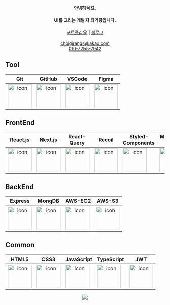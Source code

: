 <center><h4>안녕하세요.</h4></center>
<center><h4>UI를 그리는 개발자 최기랑입니다.</h4></center>

<center>
    <a href="http://choigirang-portfolio.site:3000/" alt="포트폴리오" target="_blank">포트폴리오</a>
    | <a href="https://choigirang.github.io/" alt="블로그" target="_blank">블로그</a>
</center>

</br>

<center><a href="mailto:choigirang@kakao.com">choigirang@kakao.com</a></center>
<center><a href="tel:010-7255-7942">010-7255-7942</a></center>


## Tool
| Git | GitHub | VSCode | Figma |
| :--: | :--: | :--: | :--: |
| <div style="display: flex; align-items: flex-start;"><img src="https://cdn.simpleicons.org/git/F05032" alt="icon" width="75" height="75" /></div> | <div style="display: flex; align-items: flex-start;"><img src="https://cdn.simpleicons.org/github/181717" alt="icon" width="75" height="75" /></div> | <div style="display: flex; align-items: flex-start;"><img src="https://cdn.simpleicons.org/visualstudiocode/007ACC" alt="icon" width="75" height="75" /></div> | <div style="display: flex; align-items: flex-start;"><img src="https://cdn.simpleicons.org/figma/F24E1E" alt="icon" width="75" height="75" /></div> |

## FrontEnd
| React.js | Next.js |React-Query |Recoil| Styled-Components |  Material-UI |
| :--: | :--: | :--: | :--: | :--: | :--: |
| <div style="display: flex; align-items: flex-start;"><img src="https://cdn.simpleicons.org/react/61DAFB" alt="icon" width="75" height="75" /></div> | <div style="display: flex; align-items: flex-start;"><img src="https://cdn.simpleicons.org/nextdotjs/000000" alt="icon" width="75" height="75" /></div> | <div style="display: flex; align-items: flex-start;"><img src="https://cdn.simpleicons.org/reactquery" alt="icon" width="75" height="75" /></div> | <div style="display: flex; align-items: flex-start;"><img src="https://cdn.simpleicons.org/recoil" alt="icon" width="75" height="75" /></div> | <div style="display: flex; align-items: flex-start;"><img src="https://cdn.simpleicons.org/styledcomponents" alt="icon" width="75" height="75" /></div> | <div style="display: flex; align-items: flex-start;"><img src="https://cdn.simpleicons.org/mui" alt="icon" width="75" height="75" /></div> |

## BackEnd
| Express | MongDB | AWS-EC2 | AWS-S3 |
| :--: | :--: | :--: | :--: |
| <div style="display: flex; align-items: flex-start;"><img src="https://cdn.simpleicons.org/express/000000" alt="icon" width="75" height="75" /></div> | <div style="display: flex; align-items: flex-start;"><img src="https://cdn.simpleicons.org/mongodb" alt="icon" width="75" height="75" /></div> | <div style="display: flex; align-items: flex-start;"><img src="https://cdn.simpleicons.org/amazonec2/FF9900" alt="icon" width="75" height="75" /></div> | <div style="display: flex; align-items: flex-start;"><img src="https://cdn.simpleicons.org/amazons3/569A31" alt="icon" width="75" height="75" /></div> |

## Common
| HTML5 | CSS3 | JavaScript | TypeScript | JWT |
| :--: | :--: | :--: | :--: | :--: |
| <div style="display: flex; align-items: flex-start;"><img src="https://cdn.simpleicons.org/html5/E34F26" alt="icon" width="75" height="75" /></div> | <div style="display: flex; align-items: flex-start;"><img src="https://cdn.simpleicons.org/css3/1572B6" alt="icon" width="75" height="75" /></div> | <div style="display: flex; align-items: flex-start;"><img src="https://cdn.simpleicons.org/javascript/F7DF1E" alt="icon" width="75" height="75" /></div> | <div style="display: flex; align-items: flex-start;"><img src="https://cdn.simpleicons.org/typescript/3178C6" alt="icon" width="75" height="75" /></div> | <div style="display: flex; align-items: flex-start;"><img src="https://cdn.simpleicons.org/jsonwebtokens/000000" alt="icon" width="75" height="75" /></div> |
<!-- 
## ⏳ ETC
> 사용 경험만 있는 기술

| Sequelize | Passport | Socket.io | Webpack | Nginx | Recoil | Zustand | Nest.js |
| :--: | :--: | :--: | :--: | :--: | :--: | :--: | :--: |
| <div style="display: flex; align-items: flex-start;"><img src="https://cdn.simpleicons.org/sequelize/52B0E7" alt="icon" width="75" height="75" /></div> | <div style="display: flex; align-items: flex-start;"><img src="https://cdn.simpleicons.org/passport/34E27A" alt="icon" width="75" height="75" /></div> | <div style="display: flex; align-items: flex-start;"><img src="https://cdn.simpleicons.org/socketdotio/010101" alt="icon" width="75" height="75" /></div> | <div style="display: flex; align-items: flex-start;"><img src="https://cdn.simpleicons.org/webpack/8DD6F9" alt="icon" width="75" height="75" /></div> | <div style="display: flex; align-items: flex-start;"><img src="https://cdn.simpleicons.org/nginx/009639" alt="icon" width="75" height="75" /></div> | <div style="display: flex; align-items: flex-start;"><img src="https://cdn.simpleicons.org/recoil/3578E5" alt="icon" width="75" height="75" /></div> | <div style="display: flex; align-items: flex-start;">Zustand</div> | <div style="display: flex; align-items: flex-start;"><img src="https://cdn.simpleicons.org/nestjs/E0234E" alt="icon" width="75" height="75" /></div> | -->


<center>
     <img src="https://github-readme-stats.vercel.app/api?username=choigirang&theme=monokai&show_icons=true" />
</center>
